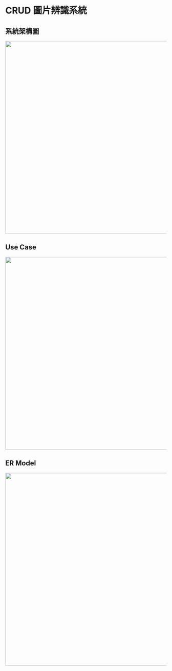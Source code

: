 # CRUD 圖片辨識系統
## 系統架構圖
  <img src="https://hackmd.io/_uploads/SJHyVnlQyl.png" width="600px"/>

## Use Case
  <img src="https://hackmd.io/_uploads/HkHhvHb7Jg.png" width="600px"/>

## ER Model
  <img src="https://hackmd.io/_uploads/S1CBFB-Xkl.png" width="600px"/>